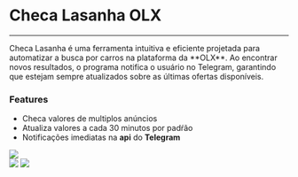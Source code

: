 # Checa Lasanha OLX
<hr>
Checa Lasanha é uma ferramenta intuitiva e eficiente projetada para automatizar a busca por carros na plataforma da **OLX**.   Ao encontrar novos resultados, o programa notifica o usuário no Telegram, garantindo que estejam sempre atualizados sobre as últimas ofertas disponíveis. 


### Features

- Checa valores de multiplos anúncios
- Atualiza valores a cada 30 minutos por padŕão
- Notificações imediatas na **api** do **Telegram**

![](https://i.imgur.com/TWMNGBp.png)
<br>
![](https://img.shields.io/github/stars/pedro287ha/ChecaLasanha)
![](https://img.shields.io/badge/Version-0.0.1-blue)



